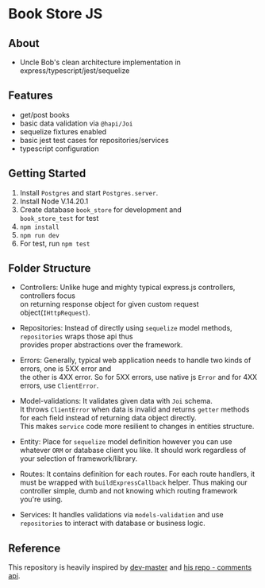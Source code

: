 # Book Store JS

## About

- Uncle Bob's clean architecture implementation in express/typescript/jest/sequelize

## Features

- get/post books
- basic data validation via `@hapi/Joi`
- sequelize fixtures enabled
- basic jest test cases for repositories/services
- typescript configuration

## Getting Started

1. Install `Postgres` and start `Postgres.server`.
2. Install Node V.14.20.1
3. Create database `book_store` for development and \
  `book_store_test` for test
4. `npm install`
5. `npm run dev`
6. For test, run `npm test`

## Folder Structure

- Controllers:
  Unlike huge and mighty typical express.js controllers, controllers focus \
  on returning response object for given custom request object(`IHttpRequest`).

- Repositories:
  Instead of directly using `sequelize` model methods, `repositories` wraps those api thus \
  provides proper abstractions over the framework.

- Errors:
  Generally, typical web application needs to handle two kinds of errors, one is 5XX error and \
  the other is 4XX error. So for 5XX errors, use native js `Error` and for 4XX errors, use `ClientError`.

- Model-validations:
  It validates given data with `Joi` schema.\
  It throws `ClientError` when data is invalid and returns `getter` methods for each field instead of returning data object directly.\
  This makes `service` code more resilient to changes in entities structure.

- Entity:
  Place for `sequelize` model definition however you can use whatever `ORM` or database client you like.
  It should work regardless of your selection of framework/library.

- Routes:
  It contains definition for each routes. For each route handlers, it must be wrapped with `buildExpressCallback` helper.
  Thus making our controller simple, dumb and not knowing which routing framework you're using.

- Services:
  It handles validations via `models-validation` and use `repositories` to interact with database or business logic.

## Reference

This repository is heavily inspired by [dev-master](https://github.com/dev-mastery) and [his repo - comments api](https://github.com/dev-mastery/comments-api).